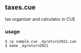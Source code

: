## taxes.cue

tax organizer and calculator in CUE

### usage

```
$ cp sample.cue _myreturn2021.cue
$ make _myreturn2021
```
